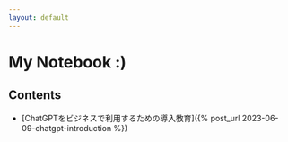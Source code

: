 ```yaml
---
layout: default
---
```

# My Notebook :)
## Contents
- [ChatGPTをビジネスで利用するための導入教育]({% post_url 2023-06-09-chatgpt-introduction %})


